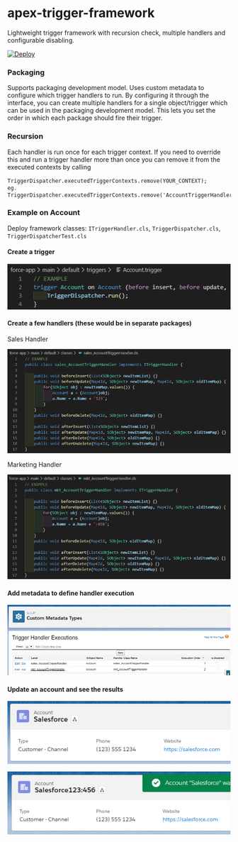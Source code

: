 # apex-trigger-framework
Lightweight trigger framework with recursion check, multiple handlers and configurable disabling.

[![Deploy](https://deploy-to-sfdx.com/dist/assets/images/DeployToSFDX.svg)](https://deploy-to-sfdx.com/)

### Packaging
Supports packaging development model. Uses custom metadata to configure which trigger handlers to run. By configuring it through the interface, you can create multiple handlers for a single object/trigger which can be used in the packaging development model. This lets you set the order in which each package should fire their trigger. 

### Recursion
Each handler is run once for each trigger context. If you need to override this and run a trigger handler more than once you can remove it from the executed contexts by calling
```
TriggerDispatcher.executedTriggerContexts.remove(YOUR_CONTEXT);
eg. TriggerDispatcher.executedTriggerContexts.remove('AccountTriggerHandlerBEFORE_UPDATE');
```

### Example on Account
Deploy framework classes: `ITriggerHandler.cls`, `TriggerDispatcher.cls`, `TriggerDispatcherTest.cls`

#### Create a trigger

![Account Trigger](https://github.com/mattyok/apex-trigger-framework/blob/master/images/trg.PNG)

#### Create a few handlers (these would be in separate packages)

Sales Handler

![Sales Handler](https://github.com/mattyok/apex-trigger-framework/blob/master/images/saleshandler.PNG)

Marketing Handler

![Marketing Handler](https://github.com/mattyok/apex-trigger-framework/blob/master/images/mkthandler.PNG)

#### Add metadata to define handler execution

![Metadata](https://github.com/mattyok/apex-trigger-framework/blob/master/images/mdt.PNG)

#### Update an account and see the results

![Account before](https://github.com/mattyok/apex-trigger-framework/blob/master/images/acc.PNG)

![Account after](https://github.com/mattyok/apex-trigger-framework/blob/master/images/acc2.PNG)

